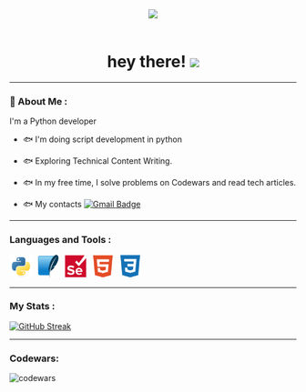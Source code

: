 <div id="header" align="center">
  <img src="https://media.giphy.com/media/qgQUggAC3Pfv687qPC/giphy.gif" width="300"/>
</div>


<div id="header" align="center">
  <img src="https://komarev.com/ghpvc/?username=AndyAAAAAA&style=circle&color=blue" alt=""/>
</div>

<div id="header" align="center">
  <h1>
  hey there!
  <img src="https://media.giphy.com/media/8JHz9AZzE4tLQ2kSAu/giphy.gif" width="40px"/>
</h1>
</div>

---

### :microbe: About Me :
I'm a Python developer

- :fish: I'm doing script development in python 

- :fish: Exploring Technical Content Writing.

- :fish: In my free time, I solve problems on Codewars and read tech articles.

- :fish: My contacts [![Gmail Badge](https://img.shields.io/badge/-Gmail-red?style=flat&logo=Gmail&logoColor=white)](mailto:jjok4107@gmail.com)

---

###  Languages and Tools :
<div>
  <img src="https://github.com/devicons/devicon/blob/master/icons/python/python-original.svg" title="python" alt="" width="40" height="40"/>&nbsp;
  <img src="https://github.com/devicons/devicon/blob/master/icons/sqlite/sqlite-original.svg" title="sqlite" alt="" width="40" height="40"/>&nbsp;
  <img src="https://github.com/devicons/devicon/blob/master/icons/selenium/selenium-original.svg" title="Selenium" alt="" width="40" height="40"/>&nbsp;
  <img src="https://github.com/devicons/devicon/blob/master/icons/html5/html5-plain.svg" title="HTML" alt="" width="40" height="40"/>&nbsp;
  <img src="https://github.com/devicons/devicon/blob/master/icons/css3/css3-plain.svg" title="CSS" alt="" width="40" height="40"/>&nbsp;

</div>

---

###  My Stats :
[![GitHub Streak](http://github-readme-streak-stats.herokuapp.com?user=AndyAAAAAA&theme=transparent&date_format=%5BY.%5Dn.j&card_width=450)](https://git.io/streak-stats)

---

### Codewars:
![codewars](https://www.codewars.com/users/Andrej2005/badges/large)



 
